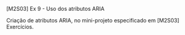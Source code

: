 [M2S03] Ex 9 - Uso dos atributos ARIA

Criação de atributos ARIA, no mini-projeto especificado em [M2S03] Exercícios.


